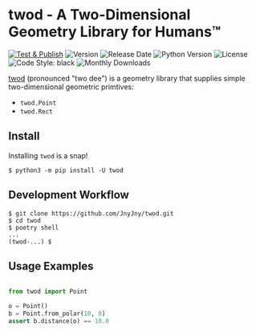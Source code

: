 <!-- 2d two-dimension vector point geometry humans -->
# twod - A Two-Dimensional Geometry Library for Humans™

[![Test & Publish][release-badge]][release]
![Version][pypi-version]
![Release Date][release-date]
![Python Version][python-version]
![License][license]
![Code Style: black][code-style-black]
![Monthly Downloads][monthly-downloads]

[twod][0] (pronounced "two dee") is a geometry library that supplies
simple two-dimensional geometric primtives:

- `twod.Point`
- `twod.Rect`

## Install

Installing `twod` is a snap!

```console
$ python3 -m pip install -U twod
```

## Development Workflow

```console
$ git clone https://github.com/JnyJny/twod.git
$ cd twod
$ poetry shell
...
(twod-...) $ 
```

## Usage Examples

```python

from twod import Point

o = Point()
b = Point.from_polar(10, 0)
assert b.distance(o) == 10.0
```

<!-- end links -->
[0]: https://github.com/JnyJny/twod.git

<!-- badges -->

[pypi-version]: https://img.shields.io/pypi/v/twod
[python-version]: https://img.shields.io/python/required-version-toml?tomlFilePath=https%3A%2F%2Fraw.githubusercontent.com%2FJnyJny%2Ftwod%2Fmaster%2Fpyproject.toml
[license]: https://img.shields.io/pypi/l/twod
[dependencies]: https://img.shields.io/librariesio/github/JnyJny/twod
[monthly-downloads]: https://img.shields.io/pypi/dm/twod
[release-date]: https://img.shields.io/github/release-date/JnyJny/twod
[code-style-black]: https://img.shields.io/badge/code%20style-black-000000.svg
[release-badge]: https://github.com/JnyJny/twod/actions/workflows/release.yaml/badge.svg
[release]: https://github.com/JnyJny/twod/actions/workflows/release.yaml

